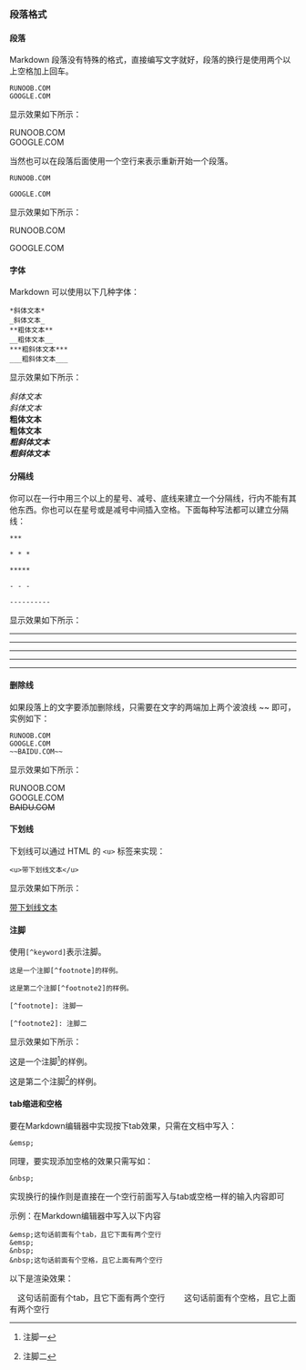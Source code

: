 ### 段落格式

#### 段落

Markdown 段落没有特殊的格式，直接编写文字就好，段落的换行是使用两个以上空格加上回车。

```
RUNOOB.COM  
GOOGLE.COM
```

显示效果如下所示：

RUNOOB.COM  
GOOGLE.COM

当然也可以在段落后面使用一个空行来表示重新开始一个段落。

```
RUNOOB.COM

GOOGLE.COM
```

显示效果如下所示：

RUNOOB.COM

GOOGLE.COM


#### 字体

Markdown 可以使用以下几种字体：

```
*斜体文本*
_斜体文本_
**粗体文本**
__粗体文本__
***粗斜体文本***
___粗斜体文本___
```

显示效果如下所示：

*斜体文本*  
_斜体文本_  
**粗体文本**  
__粗体文本__  
***粗斜体文本***  
___粗斜体文本___  


#### 分隔线

你可以在一行中用三个以上的星号、减号、底线来建立一个分隔线，行内不能有其他东西。你也可以在星号或是减号中间插入空格。下面每种写法都可以建立分隔线：

```
***

* * *

*****

- - -

----------
```

显示效果如下所示：

***

* * *

*****

- - -

----------

#### 删除线

如果段落上的文字要添加删除线，只需要在文字的两端加上两个波浪线 ~~ 即可，实例如下：

```
RUNOOB.COM
GOOGLE.COM
~~BAIDU.COM~~
```

显示效果如下所示：

RUNOOB.COM  
GOOGLE.COM  
~~BAIDU.COM~~

#### 下划线

下划线可以通过 HTML 的 `<u>` 标签来实现：

```
<u>带下划线文本</u>
```

显示效果如下所示：

<u>带下划线文本</u>

#### 注脚

使用`[^keyword]`表示注脚。

```
这是一个注脚[^footnote]的样例。

这是第二个注脚[^footnote2]的样例。

[^footnote]: 注脚一

[^footnote2]: 注脚二
```

显示效果如下所示：

这是一个注脚[^footnote]的样例。

这是第二个注脚[^footnote2]的样例。

[^footnote]: 注脚一

[^footnote2]: 注脚二


#### tab缩进和空格

要在Markdown编辑器中实现按下tab效果，只需在文档中写入：

```
&emsp;
```

同理，要实现添加空格的效果只需写如：

```
&nbsp;
```

实现换行的操作则是直接在一个空行前面写入与tab或空格一样的输入内容即可

示例：在Markdown编辑器中写入以下内容

```
&emsp;这句话前面有个tab，且它下面有两个空行
&emsp;
&nbsp;
&nbsp;这句话前面有个空格，且它上面有两个空行
```

以下是渲染效果：

&emsp;这句话前面有个tab，且它下面有两个空行
&emsp;
&nbsp;
&nbsp;这句话前面有个空格，且它上面有两个空行
